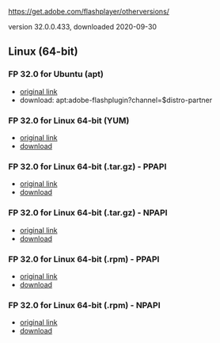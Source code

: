 https://get.adobe.com/flashplayer/otherversions/

version 32.0.0.433, downloaded 2020-09-30

## Linux (64-bit)

### FP 32.0 for Ubuntu (apt)

 - [original link](https://get.adobe.com/flashplayer/download/?installer=FP_32.0_for_Ubuntu_(apt)&stype=7706&standalone=1)
 - download: apt:adobe-flashplugin?channel=$distro-partner
 
### FP 32.0 for Linux 64-bit (YUM)

- [original link](https://get.adobe.com/flashplayer/download/?installer=FP_32.0_for_Linux_64-bit_(YUM)&stype=7706&standalone=1)
- [download](https://github.com/7468696e6b/adobeflash-archive/blob/master/linux64bit/adobe-release-x86_64-1.0-1.noarch.rpm?raw=true)

### FP 32.0 for Linux 64-bit (.tar.gz) - PPAPI

- [original link](https://get.adobe.com/flashplayer/download/?installer=FP_32.0_for_Linux_64-bit_(.tar.gz)-_PPAPI&stype=7706&standalone=1)
- [download](https://github.com/7468696e6b/adobeflash-archive/blob/master/linux64bit/flash_player_ppapi_linux.x86_64.tar.gz?raw=true)


### FP 32.0 for Linux 64-bit (.tar.gz) - NPAPI

- [original link](https://get.adobe.com/flashplayer/download/?installer=FP_32.0_for_Linux_64-bit_(.tar.gz)_-_NPAPI&stype=7706&standalone=1)
- [download](https://github.com/7468696e6b/adobeflash-archive/blob/master/linux64bit/flash_player_npapi_linux.x86_64.tar.gz)


### FP 32.0 for Linux 64-bit (.rpm) - PPAPI

- [original link](https://get.adobe.com/flashplayer/download/?installer=FP_32.0_for_Linux_64-bit_(.rpm)_-_PPAPI&stype=7706&standalone=1)
- [download]()

### FP 32.0 for Linux 64-bit (.rpm) - NPAPI

- [original link](https://get.adobe.com/flashplayer/download/?installer=FP_32.0_for_Linux_64-bit_(.rpm)_-_NPAPI&stype=7706&standalone=1)
- [download]()
